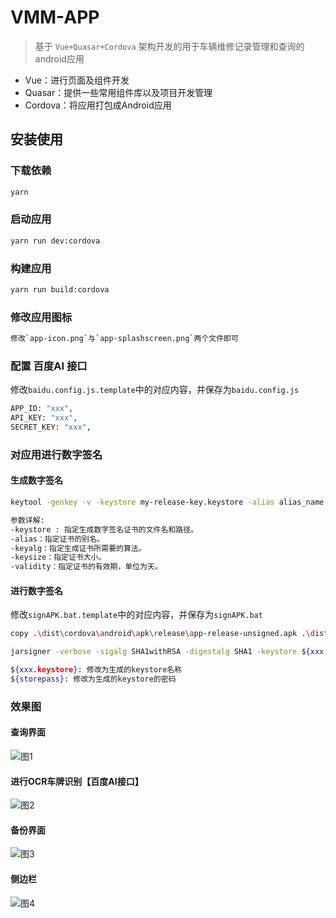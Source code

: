 # VMM-APP

> 基于 `Vue+Quasar+Cordova` 架构开发的用于车辆维修记录管理和查询的android应用

* Vue：进行页面及组件开发
* Quasar：提供一些常用组件库以及项目开发管理
* Cordova：将应用打包成Android应用

## 安装使用

### 下载依赖

```bash
yarn
```

### 启动应用

```bash
yarn run dev:cordova
```

### 构建应用

```bash
yarn run build:cordova
```

### 修改应用图标

```bash
修改`app-icon.png`与`app-splashscreen.png`两个文件即可
```

### 配置 百度AI 接口

修改`baidu.config.js.template`中的对应内容，并保存为`baidu.config.js`

```bash
APP_ID: "xxx",
API_KEY: "xxx",
SECRET_KEY: "xxx",
```

### 对应用进行数字签名

#### 生成数字签名

```bash
keytool -genkey -v -keystore my-release-key.keystore -alias alias_name -keyalg RSA -keysize 2048 -validity 10000 

参数详解:
-keystore : 指定生成数字签名证书的文件名和路径。
-alias：指定证书的别名。
-keyalg：指定生成证书所需要的算法。
-keysize：指定证书大小。
-validity：指定证书的有效期，单位为天。
```

#### 进行数字签名

修改`signAPK.bat.template`中的对应内容，并保存为`signAPK.bat`

```bash
copy .\dist\cordova\android\apk\release\app-release-unsigned.apk .\dist\cordova\android\apk\release\app-release-signed.apk

jarsigner -verbose -sigalg SHA1withRSA -digestalg SHA1 -keystore ${xxx.keystore} ./dist/cordova/android/apk/release/app-release-signed.apk ${xxx.keystore} -storepass ${storepass}

${xxx.keystore}: 修改为生成的keystore名称
${storepass}: 修改为生成的keystore的密码
```

### 效果图
#### 查询界面
![图1](https://raw.githubusercontent.com/kongfu-cat/MDGallery/master/images/47117dfcb8174cb2a3b9d9262fcc0003.jpg)
#### 进行OCR车牌识别【百度AI接口】
![图2](https://raw.githubusercontent.com/kongfu-cat/MDGallery/master/images/4676c2e995334c8988e08789dad103f6.jpg)
#### 备份界面
![图3](https://raw.githubusercontent.com/kongfu-cat/MDGallery/master/images/984c5907b76e4b54af7ce0e298916392.jpg)
#### 侧边栏
![图4](https://raw.githubusercontent.com/kongfu-cat/MDGallery/master/images/42c2aed2526941268c49622ce60f1fd6.jpg)